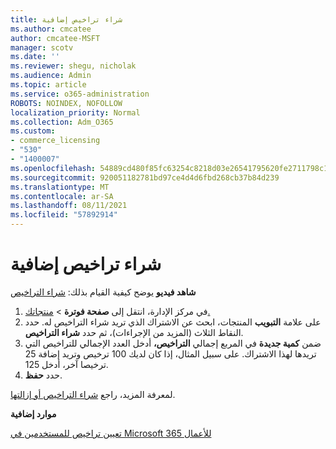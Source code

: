 ```yaml
---
title: شراء تراخيص إضافية
ms.author: cmcatee
author: cmcatee-MSFT
manager: scotv
ms.date: ''
ms.reviewer: shegu, nicholak
ms.audience: Admin
ms.topic: article
ms.service: o365-administration
ROBOTS: NOINDEX, NOFOLLOW
localization_priority: Normal
ms.collection: Adm_O365
ms.custom:
- commerce_licensing
- "530"
- "1400007"
ms.openlocfilehash: 54889cd480f85fc63254c8218d03e26541795620fe2711798c19c9c503637f92
ms.sourcegitcommit: 920051182781bd97ce4d4d6fbd268cb37b84d239
ms.translationtype: MT
ms.contentlocale: ar-SA
ms.lasthandoff: 08/11/2021
ms.locfileid: "57892914"
---
```

# <a name="buy-additional-licenses"></a>شراء تراخيص إضافية

**شاهد فيديو** يوضح كيفية القيام بذلك: [شراء التراخيص](https://go.microsoft.com/fwlink/p/?linkid=2154857)

1. في مركز الإدارة، انتقل إلى **صفحة فوترة**  >  [منتجاتك.](https://go.microsoft.com/fwlink/p/?linkid=842054)
2. على علامة **التبويب** المنتجات، ابحث عن الاشتراك الذي تريد شراء التراخيص له. حدد النقاط الثلاث (المزيد من الإجراءات)، ثم حدد **شراء التراخيص**.
3. ضمن **كمية جديدة** في المربع إجمالي **التراخيص،** أدخل العدد الإجمالي للتراخيص التي تريدها لهذا الاشتراك. على سبيل المثال، إذا كان لديك 100 ترخيص وتريد إضافة 25 ترخيصا آخر، أدخل 125.
4. حدد **حفظ**.

لمعرفة المزيد، راجع [شراء التراخيص أو إزالتها](https://docs.microsoft.com/microsoft-365/commerce/licenses/buy-licenses).

**موارد إضافية**

[تعيين تراخيص للمستخدمين في Microsoft 365 للأعمال](https://docs.microsoft.com/microsoft-365/admin/manage/assign-licenses-to-users)
